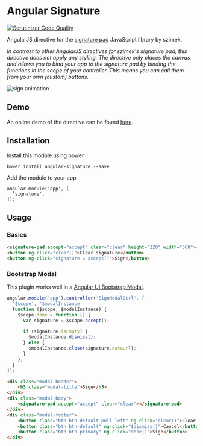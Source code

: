 # Angular Signature

[![Scrutinizer Code Quality](https://scrutinizer-ci.com/g/legalthings/angular-signature/badges/quality-score.png?b=master)](https://scrutinizer-ci.com/g/legalthings/angular-signature/?branch=master)

AngularJS directive for the [signature pad](https://github.com/szimek/signature_pad/) JavaScript library by szimek.

_In contrast to other AngularJS directives for szimek's signature pad, this directive does not apply any styling. The
directive only places the canvas and allows you to bind your app to the signature pad by binding the functions in the scope of your
controller. This means you can call them from your own (custom) buttons._

![sign animation](https://cloud.githubusercontent.com/assets/100821/11911005/77b3e2fe-a5de-11e5-9221-cfaafb737cd7.gif)

## Demo

An online demo of the directive can be found [here](https://rawgit.com/legalthings/angular-signature/master/demo/index.html).

## Installation

Install this module using bower

    bower install angular-signature --save

Add the module to your app

    angular.module('app', [
      'signature',
    ]);

## Usage

### Basics

```html
<signature-pad accept="accept" clear="clear" height="220" width="568"></signature-pad>
<button ng-click="clear()">Clear signature</button>
<button ng-click="signature = accept()">Sign</button>
```

### Bootstrap Modal

This plugin works well in a [Angular UI Bootstrap Modal](https://angular-ui.github.io/bootstrap/#/modal).

```js
angular.module('app').controller('SignModalCtrl', [
  '$scope', '$modalInstance'
  function ($scope, $modalInstance) {
    $scope.done = function () {
      var signature = $scope.accept();

      if (signature.isEmpty) {
        $modalInstance.dismiss();
      } else {
        $modalInstance.close(signature.dataUrl);
      }
    };
  }
]);
```

```html
<div class="modal-header">
    <h3 class="modal-title">Sign</h3>
</div>
<div class="modal-body">
    <signature-pad accept="accept" clear="clear"></signature-pad>
</div>
<div class="modal-footer">
    <button class="btn btn-default pull-left" ng-click="clear()">Clear signature</button>
    <button class="btn btn-default" ng-click="$dismiss()">Cancel</button>
    <button class="btn btn-primary" ng-click="done()">Sign</button>
</div>
```

